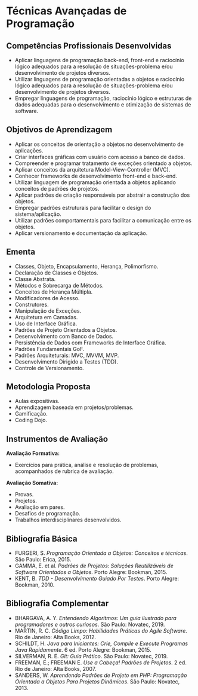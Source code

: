 # Técnicas Avançadas de Programação

## Competências Profissionais Desenvolvidas

- Aplicar linguagens de programação back-end, front-end e raciocínio lógico adequados para a resolução de situações-problema e/ou desenvolvimento de projetos diversos.
- Utilizar linguagens de programação orientadas a objetos e raciocínio lógico adequados para a resolução de situações-problema e/ou desenvolvimento de projetos diversos.
- Empregar linguagens de programação, raciocínio lógico e estruturas de dados adequadas para o desenvolvimento e otimização de sistemas de software.

## Objetivos de Aprendizagem

- Aplicar os conceitos de orientação a objetos no desenvolvimento de aplicações.
- Criar interfaces gráficas com usuário com acesso a banco de dados.
- Compreender e programar tratamento de exceções orientado a objetos.
- Aplicar conceitos da arquitetura Model-View-Controller (MVC).
- Conhecer frameworks de desenvolvimento front-end e back-end.
- Utilizar linguagem de programação orientada a objetos aplicando conceitos de padrões de projetos.
- Aplicar padrões de criação responsáveis por abstrair a construção dos objetos.
- Empregar padrões estruturais para facilitar o design do sistema/aplicação.
- Utilizar padrões comportamentais para facilitar a comunicação entre os objetos.
- Aplicar versionamento e documentação da aplicação.

## Ementa

- Classes, Objeto, Encapsulamento, Herança, Polimorfismo.
- Declaração de Classes e Objetos.
- Classe Abstrata.
- Métodos e Sobrecarga de Métodos.
- Conceitos de Herança Múltipla.
- Modificadores de Acesso.
- Construtores.
- Manipulação de Exceções.
- Arquitetura em Camadas.
- Uso de Interface Gráfica.
- Padrões de Projeto Orientados a Objetos.
- Desenvolvimento com Banco de Dados.
- Persistência de Dados com Frameworks de Interface Gráfica.
- Padrões Fundamentais GoF.
- Padrões Arquiteturais: MVC, MVVM, MVP.
- Desenvolvimento Dirigido a Testes (TDD).
- Controle de Versionamento.

## Metodologia Proposta

- Aulas expositivas.
- Aprendizagem baseada em projetos/problemas.
- Gamificação.
- Coding Dojo.

## Instrumentos de Avaliação

**Avaliação Formativa:**
- Exercícios para prática, análise e resolução de problemas, acompanhados de rubrica de avaliação.

**Avaliação Somativa:**
- Provas.
- Projetos.
- Avaliação em pares.
- Desafios de programação.
- Trabalhos interdisciplinares desenvolvidos.

## Bibliografia Básica

- FURGERI, S. *Programação Orientada a Objetos: Conceitos e técnicas*. São Paulo: Erica, 2015.
- GAMMA, E. et al. *Padrões de Projetos: Soluções Reutilizáveis de Software Orientados a Objetos*. Porto Alegre: Bookman, 2015.
- KENT, B. *TDD - Desenvolvimento Guiado Por Testes*. Porto Alegre: Bookman, 2010.

## Bibliografia Complementar

- BHARGAVA, A. Y. *Entendendo Algoritmos: Um guia ilustrado para programadores e outros curiosos*. São Paulo: Novatec, 2019.
- MARTIN, R. C. *Código Limpo: Habilidades Práticas do Agile Software*. Rio de Janeiro: Alta Books, 2012.
- SCHILDT, H. *Java para Iniciantes: Crie, Compile e Execute Programas Java Rapidamente*. 6 ed. Porto Alegre: Bookman, 2015.
- SILVERMAN, R. E. *Git: Guia Prático*. São Paulo: Novatec, 2019.
- FREEMAN, E.; FREEMAN E. *Use a Cabeça! Padrões de Projetos*. 2 ed. Rio de Janeiro: Alta Books, 2007.
- SANDERS, W. *Aprendendo Padrões de Projeto em PHP: Programação Orientada a Objetos Para Projetos Dinâmicos*. São Paulo: Novatec, 2013.
